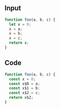 
## Input

```javascript
function foo(a, b, c) {
  let x = 0;
  x = a;
  x = b;
  x = c;
  return x;
}

```

## Code

```javascript
function foo(a, b, c) {
  const x = 0;
  const x$0 = a;
  const x$1 = b;
  const x$2 = c;
  return x$2;
}

```
      